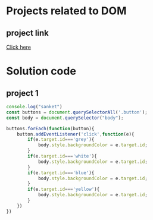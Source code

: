 # Projects related to DOM
## project link
[Click here](https://github.com/TechTycoon-Jitu/colorchanger)

# Solution code

## project 1

```javascript
console.log("sanket")
const buttons = document.querySelectorAll('.button');
const body = document.querySelector("body");

buttons.forEach(function(button){
    button.addEventListener('click',function(e){
        if(e.target.id==='grey'){
            body.style.backgroundColor = e.target.id;
        }
        if(e.target.id==='white'){
            body.style.backgroundColor = e.target.id;
        }
        if(e.target.id==='blue'){
            body.style.backgroundColor = e.target.id;
        }
        if(e.target.id==='yellow'){
            body.style.backgroundColor = e.target.id;
        }
    })
})
```
